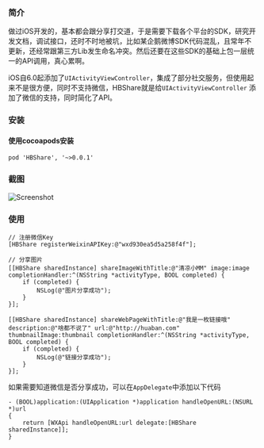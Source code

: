 ### 简介

做过iOS开发的，基本都会跟分享打交道，于是需要下载各个平台的SDK，研究开发文档，调试接口，还时不时地被坑，比如某企鹅微博SDK代码混乱，且常年不更新，还经常跟第三方Lib发生命名冲突。然后还要在这些SDK的基础上包一层统一的API调用，真心累啊。

iOS自6.0起添加了`UIActivityViewController`，集成了部分社交服务，但使用起来不是很方便，同时不支持微信，HBShare就是给`UIActivityViewController` 添加了微信的支持，同时简化了API。

### 安装

#### 使用cocoapods安装

```
pod 'HBShare', '~>0.0.1'
```

### 截图

![Screenshot](https://raw.githubusercontent.com/lzyy/HBShare/master/screenshot.png)

### 使用

```
// 注册微信Key
[HBShare registerWeixinAPIKey:@"wxd930ea5d5a258f4f"];

// 分享图片
[[HBShare sharedInstance] shareImageWithTitle:@"清凉小MM" image:image completionHandler:^(NSString *activityType, BOOL completed) {
	if (completed) {
		NSLog(@"图片分享成功");
	}
}];

[[HBShare sharedInstance] shareWebPageWithTitle:@"我是一枚链接哦" description:@"啥都不说了" url:@"http://huaban.com" thumbnailImage:thumbnail completionHandler:^(NSString *activityType, BOOL completed) {
	if (completed) {
		NSLog(@"链接分享成功");
	}
}];
```

如果需要知道微信是否分享成功，可以在`AppDelegate`中添加以下代码
```
- (BOOL)application:(UIApplication *)application handleOpenURL:(NSURL *)url
{
    return [WXApi handleOpenURL:url delegate:[HBShare sharedInstance]];
}
```
